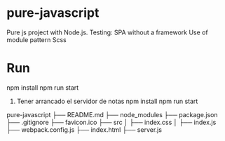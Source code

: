 # pure-javascript
Pure js project with Node.js. Testing:
    SPA without a framework
    Use of module pattern
    Scss
# Run
npm install
npm run start

1) Tener arrancado el servidor de notas
npm install
npm run start

pure-javascript
├── README.md
├── node_modules
├── package.json
├── .gitignore
├── favicon.ico
├── src
│   ├── index.css
│   ├── index.js
├── webpack.config.js
├── index.html
├── server.js


